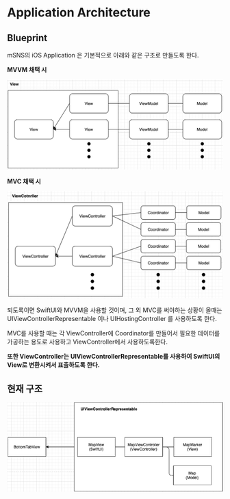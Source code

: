 # Application Architecture

## Blueprint

mSNS의 iOS Application 은 기본적으로 아래와 같은 구조로 만들도록 한다.

**MVVM 채택 시**

![image-20200613212832952](Architecture.assets/image-20200613212832952.png)

**MVC 채택 시**

![image-20200613212924875](Architecture.assets/image-20200613212924875.png)

되도록이면 SwiftUI와 MVVM을 사용할 것이며, 그 외 MVC를 써야하는 상황이 올때는 UIViewControllerRepresentable 이나 UIHostingController 를 사용하도록 한다.

MVC를 사용할 때는 각 ViewController에 Coordinator를 만들어서 필요한 데이터를 가공하는 용도로 사용하고 ViewController에서 사용하도록한다.

**또한 ViewController는 UIViewControllerRepresentable를 사용하여 SwiftUI의 View로 변환시켜서 표출하도록 한다.**



## 현재 구조

![image-20200520204551660](Architecture.assets/image-20200520204551660.png)


